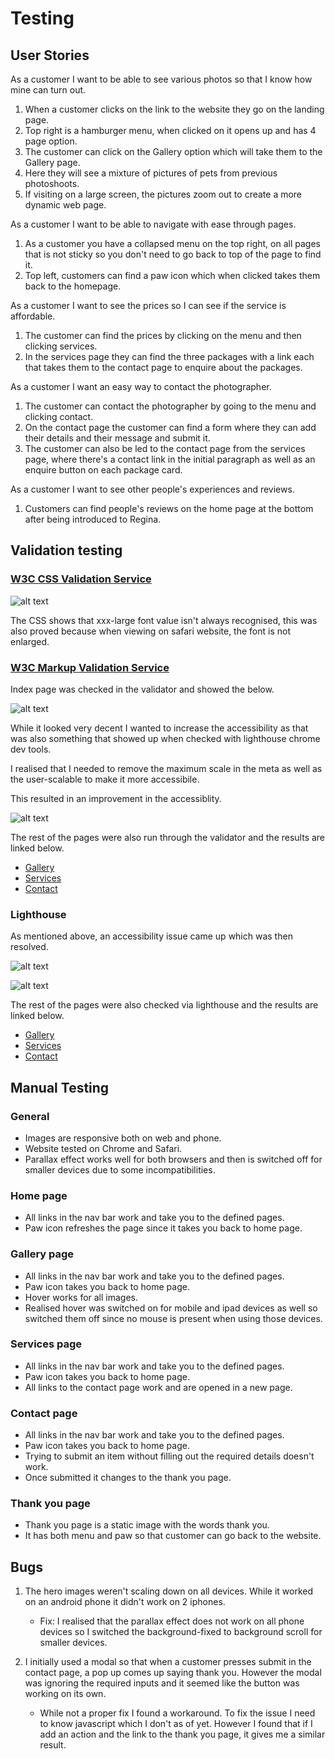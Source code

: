 # Testing

## User Stories

As a customer I want to be able to see various photos so that I know how mine can turn out.

1. When a customer clicks on the link to the website they go on the landing page.
2. Top right is a hamburger menu, when clicked on it opens up and has 4 page option.
3. The customer can click on the Gallery option which will take them to the Gallery page.
4. Here they will see a mixture of pictures of pets from previous photoshoots.
5. If visiting on a large screen, the pictures zoom out to create a more dynamic web page.

As a customer I want to be able to navigate with ease through pages.

1. As a customer you have a collapsed menu on the top right, on all pages that is not sticky so you don't need to go back to top of the page to find it.
2. Top left, customers can find a paw icon which when clicked takes them back to the homepage.


As a customer I want to see the prices so I can see if the service is affordable.

1. The customer can find the prices by clicking on the menu and then clicking services.
2. In the services page they can find the three packages with a link each that takes them to the contact page to enquire about the packages.

As a customer I want an easy way to contact the photographer.

1. The customer can contact the photographer by going to the menu and clicking contact.
2. On the contact page the customer can find a form where they can add their details and their message and submit it.
3. The customer can also be led to the contact page from the services page, where there's a contact link in the initial paragraph as well as an enquire button on each package card.

As a customer I want to see other people's experiences and reviews.

1. Customers can find people's reviews on the home page at the bottom after being introduced to Regina.

## Validation testing

### [W3C CSS Validation Service](https://jigsaw.w3.org/css-validator/)

![alt text](./readme_images/css.png)

The CSS shows that xxx-large font value isn't always recognised, this was also proved because when viewing on safari website, the font is not enlarged.




### [W3C Markup Validation Service](https://validator.w3.org/)

Index page was checked in the validator and showed the below.

![alt text](./readme_images/w3-index.png)

While it looked very decent I wanted to increase the accessibility as that was also something that showed up when checked with lighthouse chrome dev tools.

I realised that I needed to remove the maximum scale in the meta as well as the user-scalable to make it more accessibile.

This resulted in an improvement in the accessiblity.

![alt text](./readme_images/w3-index-update.png)

The rest of the pages were also run through the validator and the results are linked below.

* [Gallery](./readme_images/w3-gallery.png)
* [Services](./readme_images/w3-services.png)
* [Contact](./readme_images/w3-contact.png)


### Lighthouse

As mentioned above, an accessibility issue came up which was then resolved.

![alt text](./readme_images/lh-index.png)

![alt text](./readme_images/lh-index-updated.png)

The rest of the pages were also checked via lighthouse and the results are linked below.

* [Gallery](./readme_images/lh-gallery.png)
* [Services](./readme_images/lh-services.png)
* [Contact](./readme_images/lh-contact.png)


## Manual Testing

### General

* Images are responsive both on web and phone.
* Website tested on Chrome and Safari.
* Parallax effect works well for both browsers and then is switched off for smaller devices due to some incompatibilities.

### Home page

* All links in the nav bar work and take you to the defined pages.
* Paw icon refreshes the page since it takes you back to home page.

### Gallery page

* All links in the nav bar work and take you to the defined pages.
* Paw icon takes you back to home page.
* Hover works for all images.
* Realised hover was switched on for mobile and ipad devices as well so switched them off since no mouse is present when using those devices.

### Services page

* All links in the nav bar work and take you to the defined pages.
* Paw icon takes you back to home page.
* All links to the contact page work and are opened in a new page.

### Contact page

* All links in the nav bar work and take you to the defined pages.
* Paw icon takes you back to home page.
* Trying to submit an item without filling out the required details doesn't work.
* Once submitted it changes to the thank you page.

### Thank you page

* Thank you page is a static image with the words thank you. 
* It has both menu and paw so that customer can go back to the website.

## Bugs

1. The hero images weren't scaling down on all devices. While it worked on an android phone it didn't work on 2 iphones. 

    * Fix: I realised that the parallax effect does not work on all phone devices so I switched the background-fixed to background scroll for smaller devices.

2. I initially used a modal so that when a customer presses submit in the contact page, a pop up comes up saying thank you. However the modal was ignoring the required inputs and it seemed like the button was working on its own.

    * While not a proper fix I found a workaround. To fix the issue I need to know javascript which I don't as of yet. However I found that if I add an action and the link to the thank you page, it gives me a similar result.